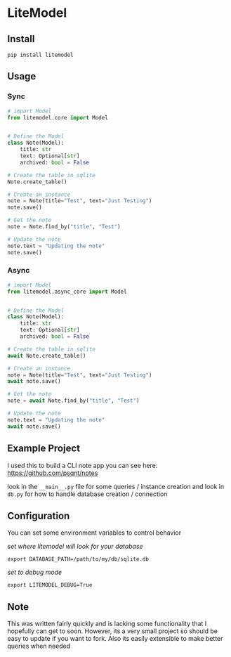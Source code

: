 # LiteModel

## Install
```
pip install litemodel
```

## Usage

### Sync
```python
# import Model
from litemodel.core import Model


# Define the Model
class Note(Model):
    title: str
    text: Optional[str]
    archived: bool = False

# Create the table in sqlite
Note.create_table()

# Create an instance
note = Note(title="Test", text="Just Testing")
note.save()

# Get the note
note = Note.find_by("title", "Test")

# Update the note
note.text = "Updating the note"
note.save()
```

### Async
```python
# import Model
from litemodel.async_core import Model


# Define the Model
class Note(Model):
    title: str
    text: Optional[str]
    archived: bool = False

# Create the table in sqlite
await Note.create_table()

# Create an instance
note = Note(title="Test", text="Just Testing")
await note.save()

# Get the note
note = await Note.find_by("title", "Test")

# Update the note
note.text = "Updating the note"
await note.save()
```

## Example Project
I used this to build a CLI note app you can see here:
https://github.com/psqnt/notes

look in the `__main__.py` file for some queries / instance creation and look in `db.py` for how to handle database creation / connection

## Configuration
You can set some environment variables to control behavior

*set where litemodel will look for your database*
```
export DATABASE_PATH=/path/to/my/db/sqlite.db
```

*set to debug mode*
```
export LITEMODEL_DEBUG=True
```

## Note
This was written fairly quickly and is lacking some functionality that I hopefully can get to soon. However, its a very small project so should be easy to update if you want to fork. Also its easily extensible to make better queries when needed

